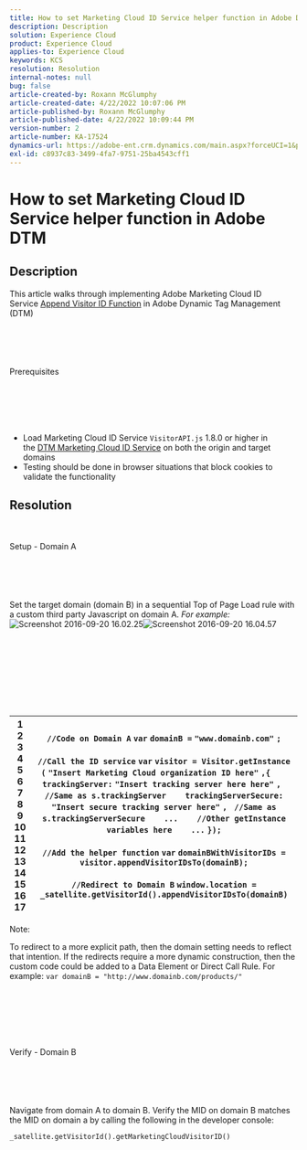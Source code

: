 ```yaml
---
title: How to set Marketing Cloud ID Service helper function in Adobe DTM
description: Description
solution: Experience Cloud
product: Experience Cloud
applies-to: Experience Cloud
keywords: KCS
resolution: Resolution
internal-notes: null
bug: false
article-created-by: Roxann McGlumphy
article-created-date: 4/22/2022 10:07:06 PM
article-published-by: Roxann McGlumphy
article-published-date: 4/22/2022 10:09:44 PM
version-number: 2
article-number: KA-17524
dynamics-url: https://adobe-ent.crm.dynamics.com/main.aspx?forceUCI=1&pagetype=entityrecord&etn=knowledgearticle&id=2ac6a38a-88c2-ec11-983e-0022480abde0
exl-id: c8937c83-3499-4fa7-9751-25ba4543cff1
---
```

# How to set Marketing Cloud ID Service helper function in Adobe DTM

## Description


This article walks through implementing Adobe Marketing Cloud ID Service [Append Visitor ID Function](https://marketing.adobe.com/resources/help/en_US/mcvid/mcvid-appendvisitorid.html) in Adobe Dynamic Tag Management (DTM)
<br><br><br><br> <br><br>Prerequisites<br><br><br><br> <br><br>
- Load Marketing Cloud ID Service `VisitorAPI.js` 1.8.0 or higher in the [DTM Marketing Cloud ID Service](https://marketing.adobe.com/resources/help/en_US/mcvid/mcvid-dtm-implement.html) on both the origin and target domains
- Testing should be done in browser situations that block cookies to validate the functionality



## Resolution

<br><br>Setup - Domain A<br><br><br><br> <br><br>
Set the target domain (domain B) in a sequential Top of Page Load rule with a custom third party Javascript on domain A. *For example:*
![Screenshot 2016-09-20 16.02.25](https://helpx.adobe.com/content/dam/help/en/dtm/kb/how-to-set-marketing-cloud-id-service-helper-function-in-adobe-d/jcr%3acontent/main-pars/image/Screenshot%202016-09-20%2016.02.25.png "Screenshot 2016-09-20 16.02.25")![Screenshot 2016-09-20 16.04.57](https://helpx.adobe.com/content/dam/help/en/dtm/kb/how-to-set-marketing-cloud-id-service-helper-function-in-adobe-d/jcr%3acontent/main-pars/image_1393293752/Screenshot%202016-09-20%2016.04.57.png "Screenshot 2016-09-20 16.04.57")<br><br><br><br><br> <br><br><br><br>

|   1<br>  2<br>  3<br>  4<br>  5<br>  6<br>  7<br>  8<br>  9<br>  10<br>  11<br>  12<br>  13<br>  14<br>  15<br>  16<br>  17   | `//Code on Domain A` `var` `domainB =` `"www.domainb.com"` `;`<br>   <br>  `//Call the ID service` `var` `visitor = Visitor.getInstance (` `"Insert Marketing Cloud organization ID here"` `,{` `   ` `trackingServer:` `"Insert tracking server here here"` `, ` `//Same as s.trackingServer` `   ` `trackingServerSecure:` `"Insert secure tracking server here"` `, ` `//Same as s.trackingServerSecure` `   ` `...` `   ` `//Other getInstance variables here` `   ` `...` `});`<br>   <br>  `//Add the helper function` `var` `domainBWithVisitorIDs = visitor.appendVisitorIDsTo(domainB);`<br>   <br>  `//Redirect to Domain B` `window.location = _satellite.getVisitorId().appendVisitorIDsTo(domainB)` |
| --- | --- |


Note:

To redirect to a more explicit path, then the domain setting needs to reflect that intention. If the redirects require a more dynamic construction, then the custom code could be added to a Data Element or Direct Call Rule. For example: `var domainB = "http://www.domainb.com/products/"`


<br><br><br><br> <br><br>Verify - Domain B<br><br><br><br> <br><br>
Navigate from domain A to domain B. Verify the MID on domain B matches the MID on domain a by calling the following in the developer console:

`_satellite.getVisitorId().getMarketingCloudVisitorID()`
